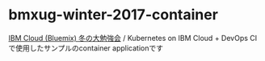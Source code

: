 # bmxug-winter-2017-container
[IBM Cloud (Bluemix) 冬の大勉強会](https://bmxug.connpass.com/event/66949/) / Kubernetes on IBM Cloud + DevOps CI で使用したサンプルのcontainer applicationです

